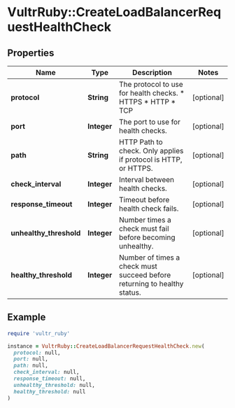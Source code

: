 # VultrRuby::CreateLoadBalancerRequestHealthCheck

## Properties

| Name | Type | Description | Notes |
| ---- | ---- | ----------- | ----- |
| **protocol** | **String** | The protocol to use for health checks.  * HTTPS * HTTP * TCP | [optional] |
| **port** | **Integer** | The port to use for health checks. | [optional] |
| **path** | **String** | HTTP Path to check. Only applies if protocol is HTTP, or HTTPS. | [optional] |
| **check_interval** | **Integer** | Interval between health checks. | [optional] |
| **response_timeout** | **Integer** | Timeout before health check fails. | [optional] |
| **unhealthy_threshold** | **Integer** | Number times a check must fail before becoming unhealthy. | [optional] |
| **healthy_threshold** | **Integer** | Number of times a check must succeed before returning to healthy status. | [optional] |

## Example

```ruby
require 'vultr_ruby'

instance = VultrRuby::CreateLoadBalancerRequestHealthCheck.new(
  protocol: null,
  port: null,
  path: null,
  check_interval: null,
  response_timeout: null,
  unhealthy_threshold: null,
  healthy_threshold: null
)
```

